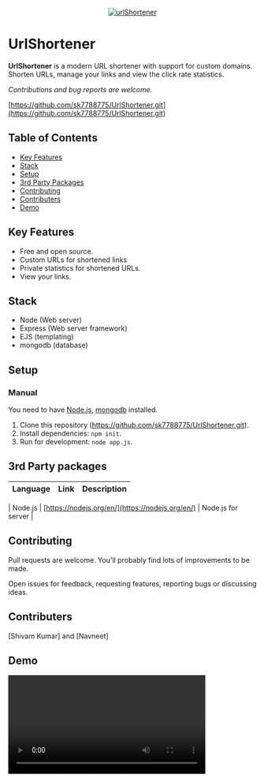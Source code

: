 
<p align="center"><a href="https://warm-taiga-14162.herokuapp.com/" title="urlShortener"><img src="https://scontent.fccu10-1.fna.fbcdn.net/v/t39.30808-6/266742879_1386159495174323_475169212154149857_n.jpg?_nc_cat=108&ccb=1-5&_nc_sid=730e14&_nc_ohc=udKkYivbLNkAX_1tE9P&_nc_ht=scontent.fccu10-1.fna&oh=00_AT9po6OsbRx7ErL9PTH-x8wtyf9nIhkkdfKitiy-Yoefwg&oe=61C20677" alt="urlShortener"></a></p>

# UrlShortener

**UrlShortener** is a modern URL shortener with support for custom domains. Shorten URLs, manage your links and view the click rate statistics.

_Contributions and bug reports are welcome._

[https://github.com/sk7788775/UrlShortener.git](https://github.com/sk7788775/UrlShortener.git)

## Table of Contents

- [Key Features](#key-features)
- [Stack](#stack)
- [Setup](#setup)
- [3rd Party Packages](#3rd-party-packages)
- [Contributing](#contributing)
- [Contributers](#contributers)
- [Demo](https://youtu.be/fEegpEJUEWU)

## Key Features

- Free and open source.
- Custom URLs for shortened links
- Private statistics for shortened URLs.
- View your links.

## Stack

- Node (Web server)
- Express (Web server framework)
- EJS (templating)
- mongodb (database)


## Setup

### Manual

You need to have [Node.js](https://nodejs.org/), [mongodb](https://www.mongodb.com/) installed.

1. Clone this repository (https://github.com/sk7788775/UrlShortener.git).
2. Install dependencies: `npm init`.
3. Run for development: `node app.js`.





## 3rd Party packages
| Language   | Link                                                                              | Description                                        |
| ---------- | --------------------------------------------------------------------------------- | -------------------------------------------------- |

| Node.js    | [https://nodejs.org/en/](https://nodejs.org/en/)                            | Node.js for server          |


## Contributing

Pull requests are welcome. You'll probably find lots of improvements to be made.

Open issues for feedback, requesting features, reporting bugs or discussing ideas.

## Contributers

[Shivam Kumar] and [Navneet]

## Demo

<video width="400" controls>
  <source src="https://youtu.be/fEegpEJUEWU" type="video/mp4">
  Your browser does not support HTML video.
</video>


